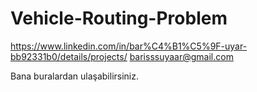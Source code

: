 # Vehicle-Routing-Problem
https://www.linkedin.com/in/bar%C4%B1%C5%9F-uyar-bb92331b0/details/projects/ 
barisssuyaar@gmail.com 

Bana buralardan ulaşabilirsiniz.


